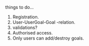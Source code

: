 things to do...

1. Registration.
2. User-UserGoal-Goal -relation.
3. validations?
4. Authorised access.
5. Only users can add/destroy goals. 
